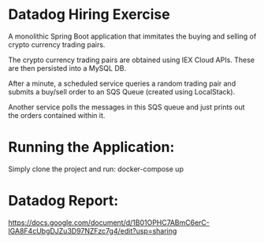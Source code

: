 # Datadog Hiring Exercise
A monolithic Spring Boot application that immitates the buying and selling of crypto currency trading pairs. 

The crypto currency trading pairs are obtained using IEX Cloud APIs. These are then persisted into a MySQL DB.

After a minute, a scheduled service queries a random trading pair and submits a buy/sell order to an SQS Queue (created using LocalStack).

Another service polls the messages in this SQS queue and just prints out the orders contained within it.

# Running the Application:
Simply clone the project and run:
docker-compose up

# Datadog Report:
https://docs.google.com/document/d/1B01OPHC7ABmC6erC-lGA8F4cUbgDJZu3D97NZFzc7g4/edit?usp=sharing 
